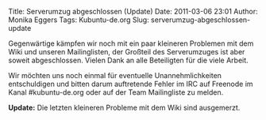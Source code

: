 Title: Serverumzug abgeschlossen (Update)
Date: 2011-03-06 23:01
Author: Monika Eggers
Tags: Kubuntu-de.org
Slug: serverumzug-abgeschlossen-update

Gegenwärtige kämpfen wir noch mit ein paar kleineren Problemen mit dem
Wiki und unseren Mailinglisten, der Großteil des Serverumzuges ist aber
soweit abgeschlossen. Vielen Dank an alle Beteiligten für die viele
Arbeit.  

Wir möchten uns noch einmal für eventuelle Unannehmlichkeiten
entschuldigen und bitten darum auftretende Fehler im IRC auf Freenode im
Kanal \#kubuntu-de.org oder auf der Team Mailingliste zu melden.


**Update:** Die letzten kleineren Probleme mit dem Wiki sind ausgemerzt.



